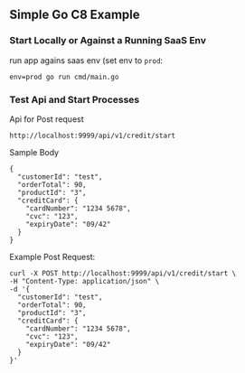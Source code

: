 ## Simple Go C8 Example

### Start Locally or Against a Running SaaS Env

run app agains saas env (set env to `prod`:

```shell
env=prod go run cmd/main.go  
```

### Test Api and Start Processes

Api for Post request 
```shell
http://localhost:9999/api/v1/credit/start
```

Sample Body
```shell
{
  "customerId": "test",
  "orderTotal": 90,
  "productId": "3",
  "creditCard": {
    "cardNumber": "1234 5678",
    "cvc": "123",
    "expiryDate": "09/42"
  }
}

```

Example Post Request:

```shell
curl -X POST http://localhost:9999/api/v1/credit/start \
-H "Content-Type: application/json" \
-d '{
  "customerId": "test",
  "orderTotal": 90,
  "productId": "3",
  "creditCard": {
    "cardNumber": "1234 5678",
    "cvc": "123",
    "expiryDate": "09/42"
  }
}'
```